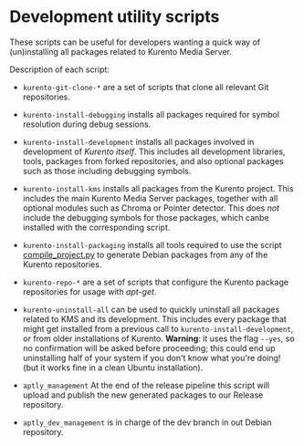 Development utility scripts
===========================

These scripts can be useful for developers wanting a quick way of (un)installing all packages related to Kurento Media Server.

Description of each script:

- `kurento-git-clone-*` are a set of scripts that clone all relevant Git repositories.

- `kurento-install-debugging` installs all packages required for symbol resolution during debug sessions.

- `kurento-install-development` installs all packages involved in development of *Kurento itself*. This includes all development libraries, tools, packages from forked repositories, and also optional packages such as those including debugging symbols.

- `kurento-install-kms` installs all packages from the Kurento project. This includes the main Kurento Media Server packages, together with all optional modules such as Chroma or Pointer detector. This does _not_ include the debugging symbols for those packages, which canbe installed with the corresponding script.

- `kurento-install-packaging` installs all tools required to use the script [compile_project.py](https://github.com/Kurento/adm-scripts/blob/master/kms/compile_project.py) to generate Debian packages from any of the Kurento repositories.

- `kurento-repo-*` are a set of scripts that configure the Kurento package repositories for usage with *apt-get*.

- `kurento-uninstall-all` can be used to quickly uninstall all packages related to KMS and its development. This includes every package that might get installed from a previous call to `kurento-install-development`, or from older installations of Kurento. **Warning**: it uses the flag `--yes`, so no confirmation will be asked before proceeding; this could end up uninstalling half of your system if you don't know what you're doing! (but it works fine in a clean Ubuntu installation).

- `aptly_management` At the end of the release pipeline this script will upload and publish the new generated packages to our Release repository.

- `aptly_dev_management` is in charge of the dev branch in out Debian repository.
